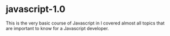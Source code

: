 # javascript-1.0
This is the very basic course of Javascript in I covered almost all topics that are important to know for a Javascript developer.
